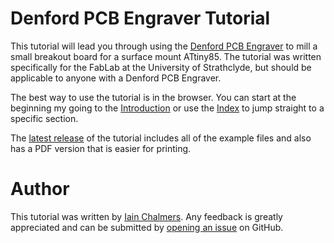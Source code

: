 # Denford PCB Engraver Tutorial

This tutorial will lead you through using the [Denford PCB Engraver](https://denford.co.uk/products/pcb-engraver/) to mill a small breakout board for a surface mount ATtiny85. The tutorial was written specifically for the FabLab at the University of Strathclyde, but should be applicable to anyone with a Denford PCB Engraver.

The best way to use the tutorial is in the browser. You can start at the beginning my going to the [Introduction](doc/introduction.md) or use the [Index](doc/index.md) to jump straight to a specific section.

The [latest release](https://github.com/icchalmers/Denford-PCB-Engraver-Tutorial/releases) of the tutorial includes all of the example files and also has a PDF version that is easier for printing.

# Author

This tutorial was written by [Iain Chalmers](https://www.linkedin.com/in/iain-chalmers-0394753b). Any feedback is greatly appreciated and can be submitted by [opening an issue](https://github.com/icchalmers/Denford-PCB-Engraver-Tutorial/issues/new) on GitHub.
